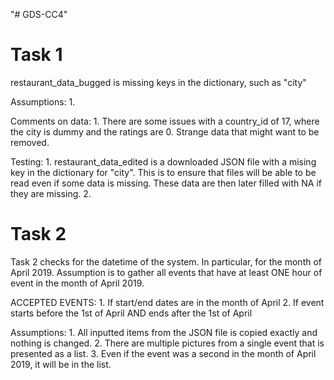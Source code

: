 "# GDS-CC4" 

# Task 1
restaurant_data_bugged is missing keys in the dictionary, such as "city"

Assumptions:
    1. 

Comments on data:
    1. There are some issues with a country_id of 17, where the city is dummy and the ratings are 0. Strange data that might want to be removed.

Testing:
    1. restaurant_data_edited is a downloaded JSON file with a mising key in the dictionary for "city". This is to ensure that files will be able to be read even if some data is missing. These data are then later filled with NA if they are missing.
    2. 

# Task 2
Task 2 checks for the datetime of the system. In particular, for the month of April 2019. Assumption is to gather all events that have at least ONE hour of event in the month of April 2019.

ACCEPTED EVENTS:
    1. If start/end dates are in the month of April
    2. If event starts before the 1st of April AND ends after the 1st of April

Assumptions:
    1. All inputted items from the JSON file is copied exactly and nothing is changed.
    2. There are multiple pictures from a single event that is presented as a list.
    3. Even if the event was a second in the month of April 2019, it will be in the list.
    